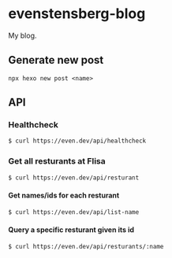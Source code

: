# evenstensberg-blog

My blog.

## Generate new post

```console
npx hexo new post <name>
```

## API

### Healthcheck

```sh
$ curl https://even.dev/api/healthcheck
```

### Get all resturants at Flisa

```sh
$ curl https://even.dev/api/resturant
```

#### Get names/ids for each resturant

```sh
$ curl https://even.dev/api/list-name
```

#### Query a specific resturant given its id

```sh
$ curl https://even.dev/api/resturants/:name
```
